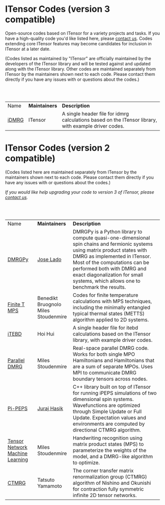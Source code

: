 
# ITensor Codes (version 3 compatible)

Open-source codes based on ITensor for a variety projects and tasks.
If you have a high-quality code you'd like listed here, please
<a href="about.html">contact us</a>. Codes extending core ITensor
features may become candidates for inclusion in ITensor at a later date.

(Codes listed as maintained by "ITensor" are officially maintained by the developers
of the ITensor library and will be tested against and updated along with the ITensor library.
Other codes are maintained separately from ITensor by the maintainers
shown next to each code. Please contact them directly if you have any issues 
with or questions about the codes.)

<br/>
<br/>

<table id="codes" style="border-collapse: collapse; border-spacing: 10px;">

<tr>
<td class="name">
Name
</td>
<td class="contrib">
<b>Maintainers</b>
</td>
<td class="descrip">
<b>Description</b>
</td>
</tr>

<tr>
<td class="name">
<a href="https://github.com/ITensor/iDMRG" target="_blank">iDMRG</a>
</td>
<td class="contrib">
ITensor
</td>
<td class="descrip">
A single header file for idmrg calculations based on the ITensor library,
with example driver codes.
</td>
</tr>

</table>


# ITensor Codes (version 2 compatible)

(Codes listed here are maintained separately from ITensor by the maintainers
shown next to each code. Please contact them directly if you have any issues 
with or questions about the codes.)

_If you would like help upgrading your code to version 3 of ITensor,
please <a href="about.html">contact us</a>._

<br/>
<br/>

<table id="codes" style="border-collapse: collapse; border-spacing: 10px;">

<tr>
<td class="name">
Name
</td>
<td class="contrib">
<b>Maintainers</b>
</td>
<td class="descrip">
<b>Description</b>
</td>
</tr>

<tr>
<td class="name">
<a href="https://github.com/joselado/dmrgpy" target="_blank">DMRGPy</a>
</td>
<td class="contrib">
<a href="https://sites.google.com/site/joseluislado/home" target="_blank">Jose Lado</a>
</td>
<td class="descrip">
DMRGPy is a Python library to compute quasi-one-dimensional spin chains and fermionic systems using matrix product states with DMRG as implemented in ITensor. Most of the computations can be performed both with DMRG and exact diagonalization for small systems, which allows one to benchmark the results.
</td>
</tr>

<tr>
<td class="name">
<a href="https://github.com/emstoudenmire/finiteTMPS" target="_blank">Finite T MPS</a>
</td>
<td class="contrib">
Benedikt Bruognolo <br/>
Miles Stoudenmire
</td>
<td class="descrip">
Codes for finite temperature calculations with MPS techniques, including the minimally
entangled typical thermal states (METTS) algorithm applied to 2D systems.
</td>
</tr>

<tr>
<td class="name">
<a href="https://github.com/hoihui/itebd" target="_blank">iTEBD</a>
</td>
<td class="contrib">
Hoi Hui
</td>
<td class="descrip">
A single header file for itebd calculations based on the ITensor library,
with example driver codes.
</td>
</tr>

<tr>
<td class="name">
<a href="https://github.com/emstoudenmire/parallelDMRG" target="_blank">Parallel DMRG</a>
</td>
<td class="contrib">
Miles Stoudenmire
</td>
<td class="descrip">
Real-space parallel DMRG code. Works for both single MPO Hamiltonians and
Hamiltonians that are a sum of separate MPOs. Uses MPI to communicate DMRG
boundary tensors across nodes.
</td>
</tr>

<tr>
<td class="name">
<a href="https://github.com/jurajHasik/pi-peps" target="_blank">Pi-PEPS</a>
</td>
<td class="contrib">
<a href="https://cm.sissa.it/people/members.php?ID=236" target="_blank">Juraj Hasik</a>
</td>
<td class="descrip">
C++ library built on top of ITensor for running iPEPS simulations of two dimensional spin systems. Wavefunctions are optimized through Simple Update or Full Update. Expectation values and environments are computed by directional CTMRG algorithm.
</td>
</tr>

<tr>
<td class="name">
<a href="https://github.com/emstoudenmire/TNML" target="_blank">
Tensor Network Machine Learning
</a>
</td>
<td class="contrib">
Miles Stoudenmire
</td>
<td class="descrip">
Handwriting recognition using matrix product states (MPS) to parameterize
the weights of the model, and a DMRG-like algorithm to optimize.
</td>
</tr>

<tr>
<td class="name">
<a href="https://github.com/Tatsuto-Yamamoto/CTMRG-by-ITensor" target="_blank">
CTMRG
</a>
</td>
<td class="contrib">
Tatsuto Yamamoto
</td>
<td class="descrip">
The corner transfer matrix renormalization group (CTMRG) algorithm of Nishino and Okunishi for contraction fully symmetric infinite 2D tensor networks.
</td>
</tr>

</table>

